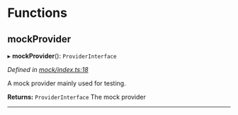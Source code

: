 

# Functions

<a id="mockprovider"></a>

##  mockProvider

▸ **mockProvider**(): `ProviderInterface`

*Defined in [mock/index.ts:18](https://github.com/polkadot-js/api/blob/8fafedc/packages/rpc-provider/src/mock/index.ts#L18)*

A mock provider mainly used for testing.

**Returns:** `ProviderInterface`
The mock provider

___

